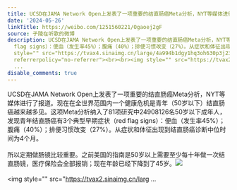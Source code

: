 ```yaml
---
title: UCSD在JAMA Network Open上发表了一项重要的结直肠癌Meta分析，NYT等媒体进行了报道。现在在全世界范围内一个健康危机是青年（50岁以下）结直肠癌越来越多见。这...
date: '2024-05-26'
linkTitle: https://weibo.com/1251560221/Ogaoej2gF
source: 子陵在听歌的微博
description: UCSD在JAMA Network Open上发表了一项重要的结直肠癌Meta分析，NYT等媒体进行了报道。现在在全世界范围内一个健康危机是青年（50岁以下）结直肠癌越来越多见。这项Meta分析纳入了81项研究中24908126名50岁以下成年人，发现青年结直肠癌有3个典型早期症状（red
  flag signs）：便血（发生率45%）；腹痛（40%）；排便习惯改变（27%）。从症状和体征出现到结直肠癌诊断中位时间为4个月。 <br><br>所以定期做肠镜比较重要。之前美国的指南是50岁以上需要至少每十年做一次结直肠镜，医疗保险会全部报销；现在年龄已经下降到了45岁。<img
  style="" src="https://tvax4.sinaimg.cn/large/4a994b1dgy1hq3oh630p3j23s24df1kz.jpg"
  referrerpolicy="no-referrer"><br><br><img style="" src="https://tvax2.sinaimg.cn/larg
  ...
disable_comments: true
---
```

UCSD在JAMA Network Open上发表了一项重要的结直肠癌Meta分析，NYT等媒体进行了报道。现在在全世界范围内一个健康危机是青年（50岁以下）结直肠癌越来越多见。这项Meta分析纳入了81项研究中24908126名50岁以下成年人，发现青年结直肠癌有3个典型早期症状（red flag signs）：便血（发生率45%）；腹痛（40%）；排便习惯改变（27%）。从症状和体征出现到结直肠癌诊断中位时间为4个月。 <br><br>所以定期做肠镜比较重要。之前美国的指南是50岁以上需要至少每十年做一次结直肠镜，医疗保险会全部报销；现在年龄已经下降到了45岁。<img style="" src="https://tvax4.sinaimg.cn/large/4a994b1dgy1hq3oh630p3j23s24df1kz.jpg" referrerpolicy="no-referrer"><br><br><img style="" src="https://tvax2.sinaimg.cn/larg ...